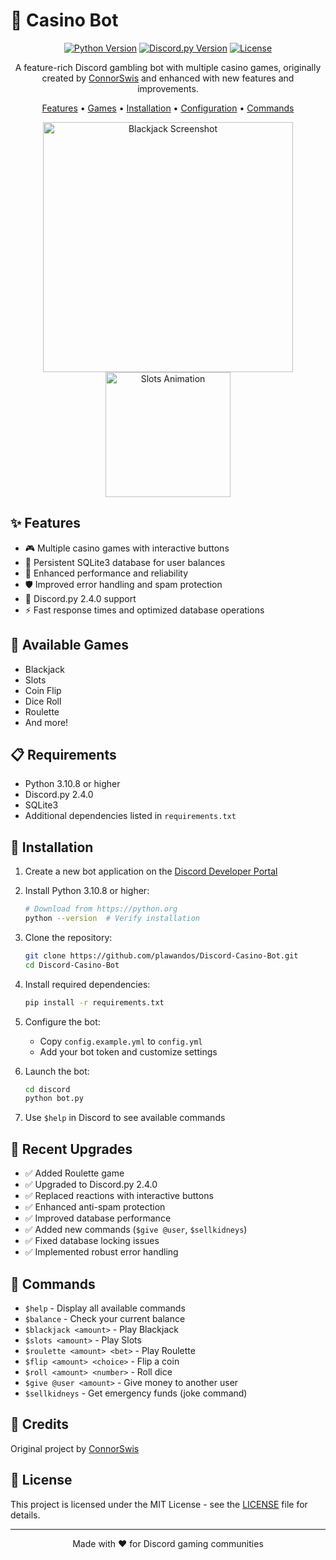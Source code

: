# 🎰 Casino Bot

<div align="center">

[![Python Version](https://img.shields.io/badge/python-3.10.8+-blue.svg)](https://www.python.org/downloads/)
[![Discord.py Version](https://img.shields.io/badge/discord.py-2.4.0-blue.svg)](https://discordpy.readthedocs.io/en/stable/)
[![License](https://img.shields.io/badge/license-MIT-green.svg)](LICENSE)

A feature-rich Discord gambling bot with multiple casino games, originally created by [ConnorSwis](https://github.com/ConnorSwis/casino-bot) and enhanced with new features and improvements.

[Features](#features) • [Games](#available-games) • [Installation](#installation) • [Configuration](#configuration) • [Commands](#commands)

<img src="https://raw.githubusercontent.com/ConnorSwis/casino-bot/main/pictures/blackjack.png" alt="Blackjack Screenshot" width="400"/>
<img src="https://github.com/ConnorSwis/casino-bot/raw/main/pictures/slots.gif" alt="Slots Animation" width="200"/>

</div>

## ✨ Features

- 🎮 Multiple casino games with interactive buttons
- 💾 Persistent SQLite3 database for user balances
- 🚀 Enhanced performance and reliability
- 🛡️ Improved error handling and spam protection
- 🎯 Discord.py 2.4.0 support
- ⚡ Fast response times and optimized database operations

## 🎲 Available Games

- Blackjack
- Slots
- Coin Flip
- Dice Roll
- Roulette
- And more!

## 📋 Requirements

- Python 3.10.8 or higher
- Discord.py 2.4.0
- SQLite3
- Additional dependencies listed in `requirements.txt`

## 🚀 Installation

1. Create a new bot application on the [Discord Developer Portal](https://discord.com/developers)

2. Install Python 3.10.8 or higher:
   ```bash
   # Download from https://python.org
   python --version  # Verify installation
   ```

3. Clone the repository:
   ```bash
   git clone https://github.com/plawandos/Discord-Casino-Bot.git
   cd Discord-Casino-Bot
   ```

4. Install required dependencies:
   ```bash
   pip install -r requirements.txt
   ```

5. Configure the bot:
   - Copy `config.example.yml` to `config.yml`
   - Add your bot token and customize settings

6. Launch the bot:
   ```bash
   cd discord
   python bot.py
   ```

7. Use `$help` in Discord to see available commands

## 🔧 Recent Upgrades

- ✅ Added Roulette game
- ✅ Upgraded to Discord.py 2.4.0
- ✅ Replaced reactions with interactive buttons
- ✅ Enhanced anti-spam protection
- ✅ Improved database performance
- ✅ Added new commands (`$give @user`, `$sellkidneys`)
- ✅ Fixed database locking issues
- ✅ Implemented robust error handling

## 💬 Commands

- `$help` - Display all available commands
- `$balance` - Check your current balance
- `$blackjack <amount>` - Play Blackjack
- `$slots <amount>` - Play Slots
- `$roulette <amount> <bet>` - Play Roulette
- `$flip <amount> <choice>` - Flip a coin
- `$roll <amount> <number>` - Roll dice
- `$give @user <amount>` - Give money to another user
- `$sellkidneys` - Get emergency funds (joke command)

## 🤝 Credits

Original project by [ConnorSwis](https://github.com/ConnorSwis/casino-bot)

## 📝 License

This project is licensed under the MIT License - see the [LICENSE](LICENSE) file for details.

---

<div align="center">

Made with ❤️ for Discord gaming communities

</div>
